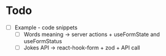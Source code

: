 # Todo

- [ ] Example - code snippets
  - [ ] Words meaning -> server actions + useFormState and useFormStatus
  - [ ] Jokes API -> react-hook-form + zod + API call
